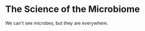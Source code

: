 The Science of the Microbiome
=============================

We can't see microbes, but they are everywhere.




